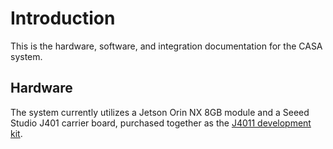 # Introduction

This is the hardware, software, and integration documentation for the CASA system.

## Hardware

The system currently utilizes a Jetson Orin NX 8GB module and a Seeed Studio J401 carrier board, purchased together as the [J4011 development kit](https://www.seeedstudio.com/reComputer-J4011-p-5585.html).